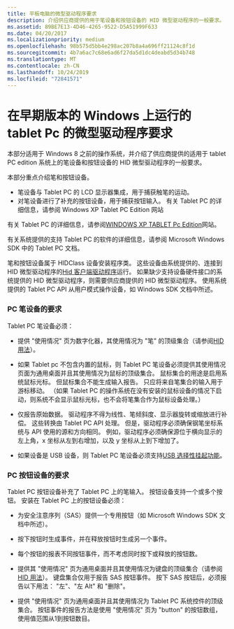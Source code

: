 ```yaml
---
title: 平板电脑的微型驱动程序要求
description: 介绍供应商提供的用于笔设备和按钮设备的 HID 微型驱动程序的一般要求。
ms.assetid: 89BE7E13-4D46-4265-9522-D5A51999F633
ms.date: 04/20/2017
ms.localizationpriority: medium
ms.openlocfilehash: 98b575d5bb4e298ac207b8a4a696ff21124c8f1d
ms.sourcegitcommit: 4b7a6ac7c68e6ad6f27da5d1dc4deabd5d34b748
ms.translationtype: MT
ms.contentlocale: zh-CN
ms.lasthandoff: 10/24/2019
ms.locfileid: "72841571"
---
```

# <a name="minidriver-requirements-for-tablet-pcs-running-on-earlier-versions-of-windows"></a>在早期版本的 Windows 上运行的 tablet Pc 的微型驱动程序要求


本部分适用于 Windows 8 之前的操作系统，并介绍了供应商提供的适用于 tablet PC edition 系统上的笔设备和按钮设备的 HID 微型驱动程序的一般要求。

本部分重点介绍笔和按钮设备。

-   笔设备与 Tablet PC 的 LCD 显示器集成，用于捕获触笔的运动。
-   对笔设备进行了补充的按钮设备，用于捕获按钮输入。 有关 Tablet PC 的详细信息，请参阅 Windows XP Tablet PC Edition 网站

有关 Tablet PC 的详细信息，请参阅[WINDOWS XP TABLET Pc Edition](https://go.microsoft.com/fwlink/p/?linkid=275069)网站。

有关系统提供的支持 Tablet PC 的软件的详细信息，请参阅 Microsoft Windows SDK 中的 Tablet PC 文档。

笔和按钮设备属于 HIDClass 设备安装程序类。 这些设备由系统提供的、连接到 HID 微型驱动程序的[Hid 客户端驱动程序](hid-client-drivers.md)运行。 如果缺少支持设备硬件接口的系统提供的 HID 微型驱动程序，则需要供应商提供的 HID 微型驱动程序。 使用系统提供的 Tablet PC API 从用户模式操作设备，如 Windows SDK 文档中所述。

### <a name="requirements-for-pc-pen-devices"></a>PC 笔设备的要求

Tablet PC 笔设备必须：

-   提供 "使用情况" 页为数字化器，其使用情况为 "笔" 的顶级集合（请参阅[HID 用法](hid-usages.md)）。

-   如果 Tablet pc 不包含内置的鼠标，则 Tablet PC 笔设备必须提供其使用情况页面为通用桌面并且其使用情况为鼠标的顶级集合。 鼠标集合的用途是启用系统鼠标光标。 但鼠标集合不能生成输入报告。 只应将来自笔集合的输入用于游标移动。 （如果 Tablet PC 的操作系统在没有安装的鼠标设备的情况下启动，则系统不会显示鼠标光标，也不会将笔集合作为鼠标设备处理。）

-   仅报告原始数据。 驱动程序不得为线性、笔倾斜度、显示器旋转或缩放进行补偿。 这些转换由 Tablet PC API 处理。 但是，驱动程序必须确保钢笔坐标系统与 API 使用的源和方向相同。 例如，驱动程序必须确保源位于横向显示的左上角，x 坐标从左到右增加，以及 y 坐标从上到下增加了。

-   如果设备是 USB 设备，则 Tablet PC 笔设备必须支持[USB 选择性挂起功能](https://docs.microsoft.com/windows-hardware/drivers/ddi/index)。

### <a href="" id="ddk-requirements-on-hid-minidrivers-for-tablet-pc-button-devices-kg"></a>PC 按钮设备的要求

Tablet PC 按钮设备补充了 Tablet PC 上的笔输入。 按钮设备支持一个或多个按钮。 安装在 Tablet PC 上的按钮设备必须：

-   为安全注意序列（SAS）提供一个专用按钮（如 Microsoft Windows SDK 文档中所述）。

-   按下按钮时生成事件，并在释放按钮时生成另一个事件。

-   每个按钮的报表不同按钮事件，而不考虑同时按下或释放的按钮数。

-   提供其 "使用情况" 页为通用桌面并且其使用情况为键盘的顶级集合（请参阅[HID 用法](hid-usages.md)）。 键盘集合仅用于报告 SAS 按钮事件。 按下 SAS 按钮后，必须报告以下用法： "左"、"左 Alt" 和 "删除"。

-   提供 "使用情况" 页为通用桌面并且其使用情况为 Tablet PC 系统控件的顶级集合。 按钮事件的报告方法是使用 "使用情况" 页为 "button" 的按钮数组，使用值范围从1到按钮数目。

 

 




